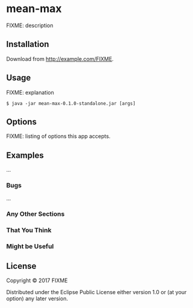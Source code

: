 # mean-max

FIXME: description

## Installation

Download from http://example.com/FIXME.

## Usage

FIXME: explanation

    $ java -jar mean-max-0.1.0-standalone.jar [args]

## Options

FIXME: listing of options this app accepts.

## Examples

...

### Bugs

...

### Any Other Sections
### That You Think
### Might be Useful

## License

Copyright © 2017 FIXME

Distributed under the Eclipse Public License either version 1.0 or (at
your option) any later version.
